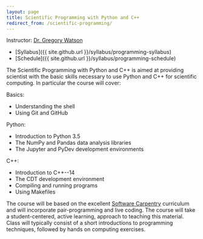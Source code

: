 ```yaml
---
layout: page
title: Scientific Programming with Python and C++
redirect_from: /scientific-programming/
---
```


Instructor: [Dr. Gregory Watson](mailto:watsongr@ornl.gov)

* [Syllabus]({{ site.github.url }}/syllabus/programming-syllabus)
* [Schedule]({{ site.github.url }}/syllabus/programming-schedule)

The Scientific Programming with Python and C++ is aimed at providing 
scientist with the basic skills necessary to use Python and C++ for
scientific computing. In particular the course will cover:

Basics:
* Understanding the shell
* Using Git and GitHub

Python:
* Introduction to Python 3.5
* The NumPy and Pandas data analysis libraries
* The Jupyter and PyDev development environments

C++:
* Introduction to C++--14
* The CDT development environment
* Compiling and running programs
* Using Makefiles

The course will be based on the excellent [Software Carpentry](http://software-carpentry.org/) 
curriculum and will incorporate pair-programming and live coding. The course will take a
student-centered, active learning, approach to teaching this material. Class
will typically consist of a short introductions to programming techniques, followed by 
hands on computing exercises.
